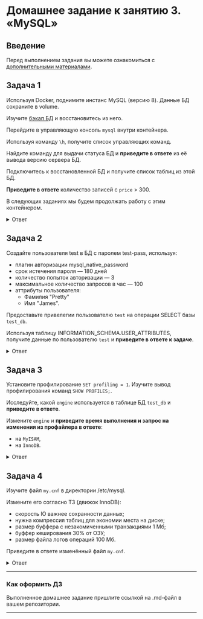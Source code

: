 # Домашнее задание к занятию 3. «MySQL»

## Введение

Перед выполнением задания вы можете ознакомиться с 
[дополнительными материалами](https://github.com/netology-code/virt-homeworks/blob/virt-11/additional/README.md).

## Задача 1

Используя Docker, поднимите инстанс MySQL (версию 8). Данные БД сохраните в volume.

Изучите [бэкап БД](https://github.com/netology-code/virt-homeworks/tree/virt-11/06-db-03-mysql/test_data) и 
восстановитесь из него.

Перейдите в управляющую консоль `mysql` внутри контейнера.

Используя команду `\h`, получите список управляющих команд.

Найдите команду для выдачи статуса БД и **приведите в ответе** из её вывода версию сервера БД.

Подключитесь к восстановленной БД и получите список таблиц из этой БД.

**Приведите в ответе** количество записей с `price` > 300.

В следующих заданиях мы будем продолжать работу с этим контейнером.

<details>
<summary>Ответ</summary>
Используя Docker, поднимите инстанс MySQL (версию 8). Данные БД сохраните в volume.

docker-compose.yml:
```bash
version: '3.4'

services:
  database:
    image: mysql:8.0
    restart: always
    environment:
      MYSQL_ROOT_PASSWORD: 12345678
      MYSQL_ALLOW_EMPTY_PASSWORD: yes
      MYSQL_DATABASE: test_db
      TZ: Europe/Moscow
    ports:
      - 3306:3306
    volumes:
      - ./data:/var/lib/mysql
      - ./backup:/var/lib/mysql_backup
    healthcheck:
      test: ["CMD-SHELL", "mysqladmin ping -h localhost"]
      interval: 10s
      timeout: 10s
      retries: 20
```

Восстановиться из бекапа:
```bash
# docker exec -it test_mysql_db-database-1 /bin/bash
bash-4.4# mysql -u root -p test_db < /var/lib/mysql_backup/test_dump.sql
Enter password: 
```

Перейдите в управляющую консоль `mysql` внутри контейнера.
```bash
# mysql -u root -p
```

Используя команду `\h`, получите список управляющих команд.
```sql
mysql> \h

For information about MySQL products and services, visit:
   http://www.mysql.com/
For developer information, including the MySQL Reference Manual, visit:
   http://dev.mysql.com/
To buy MySQL Enterprise support, training, or other products, visit:
   https://shop.mysql.com/

List of all MySQL commands:
Note that all text commands must be first on line and end with ';'
?         (\?) Synonym for `help'.
clear     (\c) Clear the current input statement.
connect   (\r) Reconnect to the server. Optional arguments are db and host.
delimiter (\d) Set statement delimiter.
edit      (\e) Edit command with $EDITOR.
ego       (\G) Send command to mysql server, display result vertically.
exit      (\q) Exit mysql. Same as quit.
go        (\g) Send command to mysql server.
help      (\h) Display this help.
nopager   (\n) Disable pager, print to stdout.
notee     (\t) Don't write into outfile.
pager     (\P) Set PAGER [to_pager]. Print the query results via PAGER.
print     (\p) Print current command.
prompt    (\R) Change your mysql prompt.
quit      (\q) Quit mysql.
rehash    (\#) Rebuild completion hash.
source    (\.) Execute an SQL script file. Takes a file name as an argument.
status    (\s) Get status information from the server.
system    (\!) Execute a system shell command.
tee       (\T) Set outfile [to_outfile]. Append everything into given outfile.
use       (\u) Use another database. Takes database name as argument.
charset   (\C) Switch to another charset. Might be needed for processing binlog with multi-byte charsets.
warnings  (\W) Show warnings after every statement.
nowarning (\w) Don't show warnings after every statement.
resetconnection(\x) Clean session context.
query_attributes Sets string parameters (name1 value1 name2 value2 ...) for the next query to pick up.
ssl_session_data_print Serializes the current SSL session data to stdout or file

For server side help, type 'help contents'
```

Найдите команду для выдачи статуса БД и **приведите в ответе** из её вывода версию сервера БД.
```sql
mysql> status
--------------
mysql  Ver 8.0.33 for Linux on x86_64 (MySQL Community Server - GPL)
...
Server version:     8.0.33 MySQL Community Server - GPL
...
```

Подключитесь к восстановленной БД и получите список таблиц из этой БД.
```sql
mysql> use test_db;
mysql> SELECT DATABASE();
+------------+
| DATABASE() |
+------------+
| test_db    |
+------------+

mysql> SHOW TABLES;
+-------------------+
| Tables_in_test_db |
+-------------------+
| orders            |
+-------------------+
1 row in set (0.00 sec)
```

**Приведите в ответе** количество записей с `price` > 300.
```sql
mysql> select * from orders where price > 300;
+----+----------------+-------+
| id | title          | price |
+----+----------------+-------+
|  2 | My little pony |   500 |
+----+----------------+-------+
1 row in set (0.00 sec)
```
</details>


## Задача 2

Создайте пользователя test в БД c паролем test-pass, используя:

- плагин авторизации mysql_native_password
- срок истечения пароля — 180 дней 
- количество попыток авторизации — 3 
- максимальное количество запросов в час — 100
- аттрибуты пользователя:
    - Фамилия "Pretty"
    - Имя "James".

Предоставьте привелегии пользователю `test` на операции SELECT базы `test_db`.
    
Используя таблицу INFORMATION_SCHEMA.USER_ATTRIBUTES, получите данные по пользователю `test` и 
**приведите в ответе к задаче**.

<details>
<summary>Ответ</summary>

```sql
# mysql -u root -p

CREATE USER test IDENTIFIED WITH mysql_native_password BY 'test-pass'
  WITH MAX_QUERIES_PER_HOUR 100
  PASSWORD EXPIRE INTERVAL 180 DAY
  FAILED_LOGIN_ATTEMPTS 3
  ATTRIBUTE '{"surname": "Pretty", "name": "James"}';

GRANT SELECT ON test_db.* TO 'test';

mysql> SELECT * FROM INFORMATION_SCHEMA.USER_ATTRIBUTES WHERE user = 'test';
+------+------+----------------------------------------+
| USER | HOST | ATTRIBUTE                              |
+------+------+----------------------------------------+
| test | %    | {"name": "James", "surname": "Pretty"} |
+------+------+----------------------------------------+

```

</details>


## Задача 3

Установите профилирование `SET profiling = 1`.
Изучите вывод профилирования команд `SHOW PROFILES;`.

Исследуйте, какой `engine` используется в таблице БД `test_db` и **приведите в ответе**.

Измените `engine` и **приведите время выполнения и запрос на изменения из профайлера в ответе**:
- на `MyISAM`,
- на `InnoDB`.

<details>
<summary>Ответ</summary>

```sql
# mysql -u root -p
mysql> SET profiling = 1;

mysql> SHOW PROFILES;
+----------+------------+----------------------------------------------------------------------+
| Query_ID | Duration   | Query                                                                |
+----------+------------+----------------------------------------------------------------------+
|        1 | 0.00084925 | SET profiling = 1                                                    |
|        2 | 0.00164400 | SELECT * FROM INFORMATION_SCHEMA.USER_ATTRIBUTES WHERE user = 'test' |
+----------+------------+----------------------------------------------------------------------+
```
Покажет время выполнения запросов.

```sql
mysql> SELECT TABLE_SCHEMA, TABLE_NAME, ENGINE FROM INFORMATION_SCHEMA.TABLES
    -> WHERE TABLE_SCHEMA = 'test_db';
+--------------+------------+--------+
| TABLE_SCHEMA | TABLE_NAME | ENGINE |
+--------------+------------+--------+
| test_db      | orders     | InnoDB |
+--------------+------------+--------+

-- Запрос на InnoDB
mysql> SELECT * FROM test_db.orders;
+----+-----------------------+-------+
| id | title                 | price |
+----+-----------------------+-------+
|  1 | War and Peace         |   100 |
|  2 | My little pony        |   500 |
|  3 | Adventure mysql times |   300 |
|  4 | Server gravity falls  |   300 |
|  5 | Log gossips           |   123 |
+----+-----------------------+-------+
5 rows in set (0.01 sec)

mysql> SHOW PROFILES;
+----------+------------+------------------------------+
| Query_ID | Duration   | Query                        |
+----------+------------+------------------------------+
|        1 | 0.00065475 | SELECT * FROM test_db.orders |
+----------+------------+------------------------------+
1 row in set, 1 warning (0.00 sec)


-- Смена ENGINE на MyISAM
mysql> use test_db;
mysql> ALTER TABLE orders ENGINE = 'MyISAM';
mysql> SELECT TABLE_SCHEMA, TABLE_NAME, ENGINE FROM INFORMATION_SCHEMA.TABLES
    -> WHERE TABLE_SCHEMA = 'test_db';
+--------------+------------+--------+
| TABLE_SCHEMA | TABLE_NAME | ENGINE |
+--------------+------------+--------+
| test_db      | orders     | MyISAM |
+--------------+------------+--------+

mysql> SELECT * FROM test_db.orders;
mysql> SHOW PROFILES;
+----------+------------+-------------------------------------------------------------------------------------------------------+
| Query_ID | Duration   | Query                                                                                                 |
+----------+------------+-------------------------------------------------------------------------------------------------------+
|        1 | 0.00065475 | SELECT * FROM test_db.orders                                                                          |
|        2 | 0.00031375 | ALTER TABLE orders ENGINE = 'MyISAM'                                                                  |
|        3 | 0.00104400 | SELECT DATABASE()                                                                                     |
|        4 | 0.00239475 | show databases                                                                                        |
|        5 | 0.00167175 | show tables                                                                                           |
|        6 | 0.04415600 | ALTER TABLE orders ENGINE = 'MyISAM'                                                                  |
|        7 | 0.00059600 | SELECT * FROM test_db.orders                                                                          |
|        8 | 0.00192800 | SELECT TABLE_SCHEMA, TABLE_NAME, ENGINE FROM INFORMATION_SCHEMA.TABLES
WHERE TABLE_SCHEMA = 'test_db' |
|        9 | 0.00057225 | SELECT * FROM test_db.orders                                                                          |
+----------+------------+-------------------------------------------------------------------------------------------------------+
```
Запрос к таблице orders выполнился быстрее на движке MyISAM.

</details>


## Задача 4 

Изучите файл `my.cnf` в директории /etc/mysql.

Измените его согласно ТЗ (движок InnoDB):

- скорость IO важнее сохранности данных;
- нужна компрессия таблиц для экономии места на диске;
- размер буффера с незакомиченными транзакциями 1 Мб;
- буффер кеширования 30% от ОЗУ;
- размер файла логов операций 100 Мб.

Приведите в ответе изменённый файл `my.cnf`.

<details>
<summary>Ответ</summary>

cat /etc/my.cnf
```bash
[mysqld]

# CUSTOM SETTINGS
innodb_flush_method = O_DSYNC
innodb_file_per_table = 1
innodb_log_buffer_size = 1M
innodb_buffer_pool_size = 4G
innodb_log_file_size = 100M

skip-host-cache
skip-name-resolve
datadir=/var/lib/mysql
socket=/var/run/mysqld/mysqld.sock
secure-file-priv=/var/lib/mysql-files
user=mysql

pid-file=/var/run/mysqld/mysqld.pid
[client]
socket=/var/run/mysqld/mysqld.sock

!includedir /etc/mysql/conf.d/
```

- скорость IO важнее сохранности данных;
    изменить innodb_flush_method = O_DSYNC
    Проверить: show variables like 'innodb_flush_method';
- нужна компрессия таблиц для экономии места на диске; 
    innodb_file_per_table = 1
    Проверить: show variables like 'innodb_file_per_table';
- размер буффера с незакомиченными транзакциями 1 Мб;
    innodb_log_buffer_size = 1M
- буффер кеширования 30% от ОЗУ;
    innodb_buffer_pool_size
- размер файла логов операций 100 Мб.
    увеличить innodb_log_file_size = 100M
    Проверить: SHOW GLOBAL VARIABLES LIKE '%innodb_log%';

</details>


---

### Как оформить ДЗ

Выполненное домашнее задание пришлите ссылкой на .md-файл в вашем репозитории.

---

